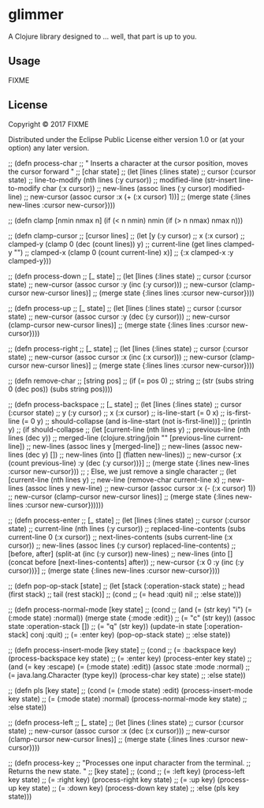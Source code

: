 # glimmer

A Clojure library designed to ... well, that part is up to you.

## Usage

FIXME

## License

Copyright © 2017 FIXME

Distributed under the Eclipse Public License either version 1.0 or (at
your option) any later version.



;; (defn process-char
;;   " Inserts a character at the cursor position, moves the cursor forward "
;;   [char state]
;;   (let [lines          (:lines state)
;;         cursor         (:cursor state)
;;         line-to-modify (nth lines (:y cursor))
;;         modified-line  (str-insert line-to-modify char (:x cursor))
;;         new-lines      (assoc lines (:y cursor) modified-line)
;;         new-cursor     (assoc cursor :x (+ (:x cursor) 1))]
;;     (merge state {:lines new-lines :cursor new-cursor})))

;; (defn clamp [nmin nmax n] (if (< n nmin) nmin (if (> n nmax) nmax n)))

;; (defn clamp-cursor
;;   [cursor lines]
;;   (let [y            (:y cursor)
;;         x            (:x cursor)
;;         clamped-y    (clamp 0 (dec (count lines)) y)
;;         current-line (get lines clamped-y "")
;;         clamped-x    (clamp 0 (count current-line) x)]
;;     {:x clamped-x :y clamped-y}))

;; (defn process-down
;;   [_ state]
;;   (let [lines      (:lines state)
;;         cursor     (:cursor state)
;;         new-cursor (assoc cursor :y (inc (:y cursor)))
;;         new-cursor (clamp-cursor new-cursor lines)]
;;     (merge state {:lines lines :cursor new-cursor})))

;; (defn process-up
;;   [_ state]
;;   (let [lines      (:lines state)
;;         cursor     (:cursor state)
;;         new-cursor (assoc cursor :y (dec (:y cursor)))
;;         new-cursor (clamp-cursor new-cursor lines)]
;;     (merge state {:lines lines :cursor new-cursor})))

;; (defn process-right
;;   [_ state]
;;   (let [lines      (:lines state)
;;         cursor     (:cursor state)
;;         new-cursor (assoc cursor :x (inc (:x cursor)))
;;         new-cursor (clamp-cursor new-cursor lines)]
;;     (merge state {:lines lines :cursor new-cursor})))

;; (defn remove-char
;;   [string pos]
;;   (if (= pos 0)
;;     string
;;     (str (subs string 0 (dec pos)) (subs string pos))))

;; (defn process-backspace
;;   [_ state]
;;   (let [lines           (:lines state)
;;         cursor          (:cursor state)
;;         y               (:y cursor)
;;         x               (:x cursor)
;;         is-line-start   (= 0 x)
;;         is-first-line   (= 0 y)
;;         should-collapse (and is-line-start (not is-first-line))]
;;     (println y)
;;     (if should-collapse
;;       (let [current-line  (nth lines y)
;;             previous-line (nth lines (dec y))
;;             merged-line   (clojure.string/join "" [previous-line current-line])
;;             new-lines     (assoc lines y [merged-line])
;;             new-lines     (assoc new-lines (dec y) [])
;;             new-lines     (into [] (flatten new-lines))
;;             new-cursor    {:x (count previous-line) :y (dec (:y cursor))}]
;;         (merge state {:lines new-lines :cursor new-cursor}))
;;                                         ; Else, we just remove a single character
;;       (let [current-line (nth lines y)
;;             new-line     (remove-char current-line x)
;;             new-lines    (assoc lines y new-line)
;;             new-cursor   (assoc cursor :x (- (:x cursor) 1))
;;             new-cursor   (clamp-cursor new-cursor lines)]
;;         (merge state {:lines new-lines :cursor new-cursor})))))

;; (defn process-enter
;;   [_ state]
;;   (let [lines                  (:lines state)
;;         cursor                 (:cursor state)
;;         current-line           (nth lines (:y cursor))
;;         replaced-line-contents (subs current-line 0 (:x cursor))
;;         next-lines-contents    (subs current-line (:x cursor))
;;         new-lines              (assoc lines (:y cursor) replaced-line-contents)
;;         [before, after]        (split-at (inc (:y cursor)) new-lines)
;;         new-lines              (into [] (concat before [next-lines-contents] after))
;;         new-cursor             {:x 0 :y (inc (:y cursor))}]
;;     (merge state {:lines new-lines :cursor new-cursor})))

;; (defn pop-op-stack [state]
;;   (let [stack (:operation-stack state)
;;         head  (first stack)
;;         tail  (rest stack)]
;;     (cond
;;       (= head :quit) nil
;;       :else          state)))

;; (defn process-normal-mode [key state]
;;   (cond
;;     (and (= (str key) "i") (= (:mode state) :normal)) (merge state {:mode :edit})
;;     (= "c" (str key))                                 (assoc state :operation-stack [])
;;     (= "q" (str key))                                 (update-in state [:operation-stack] conj :quit)
;;     (= :enter key)                                    (pop-op-stack state)
;;     :else                                             state))

;; (defn process-insert-mode [key state]
;;   (cond
;;     (= :backspace key)                            (process-backspace key state)
;;     (= :enter key)                                (process-enter key state)
;;     (and (= key :escape) (= (:mode state) :edit)) (assoc state :mode :normal)
;;     (= java.lang.Character (type key))            (process-char key state)
;;     :else                                         state))

;; (defn pls [key state]
;;   (cond (= (:mode state) :edit)   (process-insert-mode key state)
;;         (= (:mode state) :normal) (process-normal-mode key state)
;;         :else                     state))

;; (defn process-left
;;   [_ state]
;;   (let [lines      (:lines state)
;;         cursor     (:cursor state)
;;         new-cursor (assoc cursor :x (dec (:x cursor)))
;;         new-cursor (clamp-cursor new-cursor lines)]
;;     (merge state {:lines lines :cursor new-cursor})))

;; (defn process-key
;;   "Processes one input character from the terminal.
;;   Returns the new state. "
;;   [key state]
;;   (cond
;;     (= :left key)  (process-left key state)
;;     (= :right key) (process-right key state)
;;     (= :up key)    (process-up key state)
;;     (= :down key)  (process-down key state)
;;     :else          (pls key state)))

